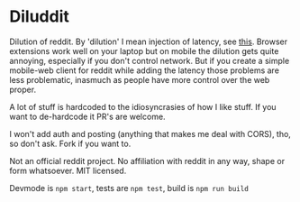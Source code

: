 # Diluddit

Dilution of reddit. By 'dilution' I mean injection of latency, see [this](https://howonlee.github.io/2020/02/12/I-20Add-2020-20Seconds-20of-20Latency-20to-20Every-20Website-20I-20Visit.html). Browser extensions work well on your laptop but on mobile the dilution gets quite annoying, especially if you don't control network. But if you create a simple mobile-web client for reddit while adding the latency those problems are less problematic, inasmuch as people have more control over the web proper.

A lot of stuff is hardcoded to the idiosyncrasies of how I like stuff. If you want to de-hardcode it PR's are welcome.

I won't add auth and posting (anything that makes me deal with CORS), tho, so don't ask. Fork if you want to.

Not an official reddit project. No affiliation with reddit in any way, shape or form whatsoever. MIT licensed.

Devmode is `npm start`, tests are `npm test`, build is `npm run build`
